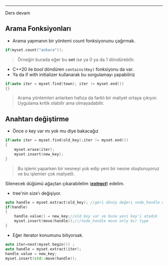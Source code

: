 


-----
Ders devam

## Arama Fonksiyonları

- Arama yapmanın bir yöntemi count fonksiyonunu çağırmak.

```cpp
if(myset.count("ankara"));
```
> Örneğin burada eğer bu **set** ise ya 0 ya da 1 döndürebilir.

- C++20 ile *bool* döndüren `contains(Key)` fonksiyonu da var. 
- Ya da if with initializer kullanarak bu sorgulamayı yapabiliriz
```cpp
if(auto iter = myset.find(town); iter != myset.end())
{}
```
> Arama yöntemleri anlarken hafıza da farklı bir maliyet ortaya çıkıyor. Uygulama kritik olabilir ama olmayadabilir. 

## Anahtarı değiştirme 

- Önce o key var mı yok mu diye bakacağız 

```cpp
if(auto iter = myset.find(old_key);iter != myset.end())
{
    myset.erase(iter);
    myset.insert(new_key);
}
```

> Bu işlemi yaparken bir nesneyi yok edip yeni bir nesne oluşturuyoruz ve bu işlemler çok maliyetli.

Silenecek düğümü ağaçtan çıkarabilelim (***[extract](https://en.cppreference.com/w/cpp/container/set/extract)***) edelim.
- tree'nin size'ı değişiyor. 

```cpp
auto handle = myset.extract(old_key); //geri dönüş değeri node_handle olan bir değer
if(handle)
{
    handle.value() = new_key;//old_key var ve buna yeni key'i atadık
    myset.insert(move(handle));///node_handle move only bir type 
}
```
- Eğer iterator konumunu biliyorsak.

```cpp
auto iter=next(myset.begin()) ;
auto handle = myset.extract(iter);
handle.value = new_key;
myset.insert(std::move(handle));
```

